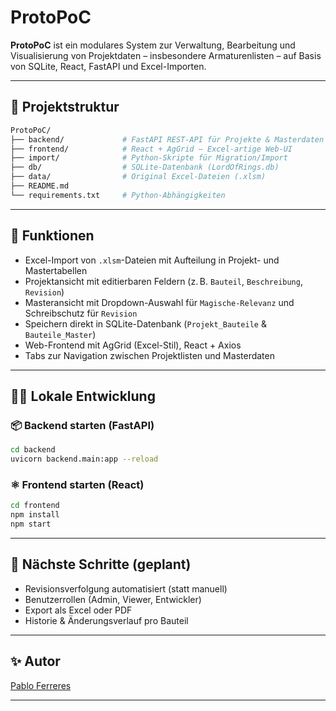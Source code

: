 # ProtoPoC

**ProtoPoC** ist ein modulares System zur Verwaltung, Bearbeitung und Visualisierung von Projektdaten – insbesondere Armaturenlisten – auf Basis von SQLite, React, FastAPI und Excel-Importen.

---

## 📁 Projektstruktur

```bash
ProtoPoC/
├── backend/             # FastAPI REST-API für Projekte & Masterdaten
├── frontend/            # React + AgGrid – Excel-artige Web-UI
├── import/              # Python-Skripte für Migration/Import
├── db/                  # SQLite-Datenbank (LordOfRings.db)
├── data/                # Original Excel-Dateien (.xlsm)
├── README.md
└── requirements.txt     # Python-Abhängigkeiten
```

---

## 🚀 Funktionen

- Excel-Import von `.xlsm`-Dateien mit Aufteilung in Projekt- und Mastertabellen
- Projektansicht mit editierbaren Feldern (z. B. `Bauteil`, `Beschreibung`, `Revision`)
- Masteransicht mit Dropdown-Auswahl für `Magische-Relevanz` und Schreibschutz für `Revision`
- Speichern direkt in SQLite-Datenbank (`Projekt_Bauteile` & `Bauteile_Master`)
- Web-Frontend mit AgGrid (Excel-Stil), React + Axios
- Tabs zur Navigation zwischen Projektlisten und Masterdaten

---

## 🧑‍💻 Lokale Entwicklung

### 📦 Backend starten (FastAPI)
```bash
cd backend
uvicorn backend.main:app --reload
```

### ⚛ Frontend starten (React)
```bash
cd frontend
npm install
npm start
```

---

## 🔄 Nächste Schritte (geplant)

- Revisionsverfolgung automatisiert (statt manuell)
- Benutzerrollen (Admin, Viewer, Entwickler)
- Export als Excel oder PDF
- Historie & Änderungsverlauf pro Bauteil

---

## ✨ Autor

[Pablo Ferreres](https://github.com/PabloFerreres)

---